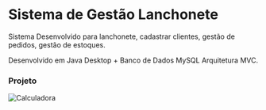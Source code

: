 # Sistema de Gestão Lanchonete

Sistema Desenvolvido para lanchonete, cadastrar clientes, gestão de pedidos, gestão de estoques.

Desenvolvido em Java Desktop + Banco de Dados MySQL
Arquitetura MVC.

### Projeto
![Calculadora](https://www.google.com/url?sa=i&url=https%3A%2F%2Fsischef.com%2Fsistema-para-lanchonete%2F&psig=AOvVaw1VwS9KZIek2A9xM62svtZx&ust=1602613843532000&source=images&cd=vfe&ved=0CAIQjRxqFwoTCIiY6vnXr-wCFQAAAAAdAAAAABAs)
